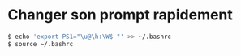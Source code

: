 # Changer son prompt rapidement

```bash
$ echo 'export PS1="\u@\h:\W$ "' >> ~/.bashrc
$ source ~/.bashrc
```
